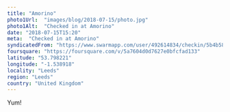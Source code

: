 ```yaml
---
title: "Amorino"
photo1Url:  "images/blog/2018-07-15/photo.jpg"
photo1Alt:  "Checked in at Amorino"
date: "2018-07-15T15:20"
meta:  "Checked in at Amorino"
syndicatedFrom: "https://www.swarmapp.com/user/492614834/checkin/5b4b581efe63bd002c8b68cf"
foursquare: "https://foursquare.com/v/5a7604d0d7627e0bfcfad133"
latitude: "53.798221"
longitude: "-1.538918"
locality: "Leeds"
region: "Leeds"
country: "United Kingdom"
---
```

Yum!

